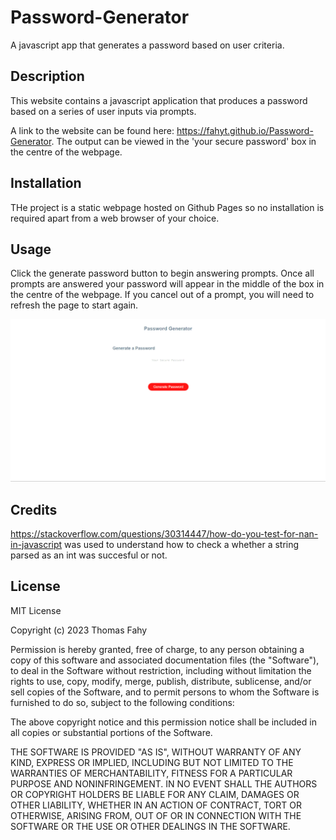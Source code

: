 # Password-Generator

A javascript app that generates a password based on user criteria.

## Description

This website contains a javascript application that produces a password based on a series of user inputs via prompts.

A link to the website can be found here: https://fahyt.github.io/Password-Generator. The output can be viewed in the 'your secure password' box in the centre of the webpage.

## Installation

THe project is a static webpage hosted on Github Pages so no installation is required apart from a web browser of your choice.

## Usage

Click the generate password button to begin answering prompts. Once all prompts are answered your password will appear in the middle of the box in the centre of the webpage.
If you cancel out of a prompt, you will need to refresh the page to start again.

![password calculator website](assets/Screenshot%202023-11-17%20201339.png)

## Credits

https://stackoverflow.com/questions/30314447/how-do-you-test-for-nan-in-javascript was used to understand how to check a whether a string parsed as an int was succesful or not.

## License

MIT License

Copyright (c) 2023 Thomas Fahy

Permission is hereby granted, free of charge, to any person obtaining a copy
of this software and associated documentation files (the "Software"), to deal
in the Software without restriction, including without limitation the rights
to use, copy, modify, merge, publish, distribute, sublicense, and/or sell
copies of the Software, and to permit persons to whom the Software is
furnished to do so, subject to the following conditions:

The above copyright notice and this permission notice shall be included in all
copies or substantial portions of the Software.

THE SOFTWARE IS PROVIDED "AS IS", WITHOUT WARRANTY OF ANY KIND, EXPRESS OR
IMPLIED, INCLUDING BUT NOT LIMITED TO THE WARRANTIES OF MERCHANTABILITY,
FITNESS FOR A PARTICULAR PURPOSE AND NONINFRINGEMENT. IN NO EVENT SHALL THE
AUTHORS OR COPYRIGHT HOLDERS BE LIABLE FOR ANY CLAIM, DAMAGES OR OTHER
LIABILITY, WHETHER IN AN ACTION OF CONTRACT, TORT OR OTHERWISE, ARISING FROM,
OUT OF OR IN CONNECTION WITH THE SOFTWARE OR THE USE OR OTHER DEALINGS IN THE
SOFTWARE.
